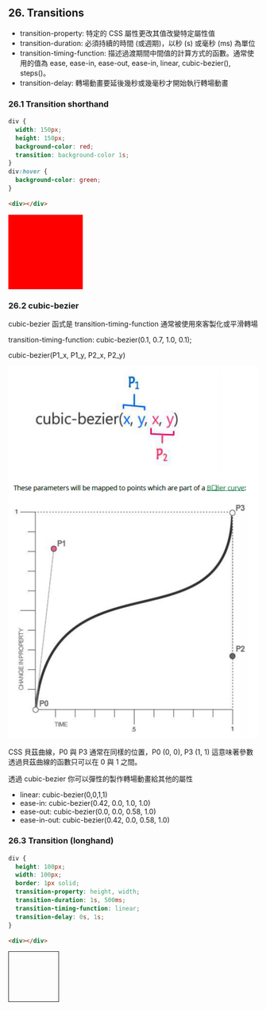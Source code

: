 ## 26. Transitions

- transition-property: 特定的 CSS 屬性更改其值改變特定屬性值
- transition-duration: 必須持續的時間 (或週期)，以秒 (s) 或毫秒 (ms) 為單位
- transition-timing-function: 描述過渡期間中間值的計算方式的函數。通常使用的值為 ease, ease-in, ease-out, ease-in, linear, cubic-bezier(), steps()。
- transition-delay: 轉場動畫要延後幾秒或幾毫秒才開始執行轉場動畫

### 26.1 Transition shorthand

```css
div {
  width: 150px;
  height: 150px;
  background-color: red;
  transition: background-color 1s;
}
div:hover {
  background-color: green;
}
```

```html
<div></div>
```

<style>
#div {
    width: 150px;
    height: 150px;
    background-color: red;
    transition: background-color 1s;
}
#div:hover {
background-color: green;
}
</style>
<div id='div'></div>

### 26.2 cubic-bezier

cubic-bezier 函式是 transition-timing-function 通常被使用來客製化或平滑轉場

transition-timing-function: cubic-bezier(0.1, 0.7, 1.0, 0.1);

cubic-bezier(P1_x, P1_y, P2_x, P2_y)

![](images/2019-10-30-20-55-01.png)

CSS 貝茲曲線，P0 與 P3 通常在同樣的位置，P0 (0, 0), P3 (1, 1) 這意味著參數透過貝茲曲線的函數只可以在 0 與 1 之間。

透過 cubic-bezier 你可以彈性的製作轉場動畫給其他的屬性

- linear: cubic-bezier(0,0,1,1)
- ease-in: cubic-bezier(0.42, 0.0, 1.0, 1.0)
- ease-out: cubic-bezier(0.0, 0.0, 0.58, 1.0)
- ease-in-out: cubic-bezier(0.42, 0.0, 0.58, 1.0)

### 26.3 Transition (longhand)

```css
div {
  height: 100px;
  width: 100px;
  border: 1px solid;
  transition-property: height, width;
  transition-duration: 1s, 500ms;
  transition-timing-function: linear;
  transition-delay: 0s, 1s;
}
```

```html
<div></div>
```

<style>
#div1 {
height: 100px;
width: 100px;
border: 1px solid;
transition-property: height, width;
transition-duration: 1s, 500ms;
transition-timing-function: linear;
transition-delay: 0s, 1s;
}
#div1:hover {
height: 200px;
width: 200px;
}
</style>

<div id=div1></div>
